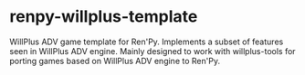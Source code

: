 # renpy-willplus-template

WillPlus ADV game template for Ren'Py. Implements a subset of features seen in WillPlus ADV engine. Mainly designed to work with willplus-tools for porting games based on WillPlus ADV engine to Ren'Py.
